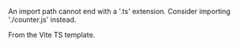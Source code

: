 An import path cannot end with a '.ts' extension. Consider importing './counter.js' instead.

From the Vite TS template.
